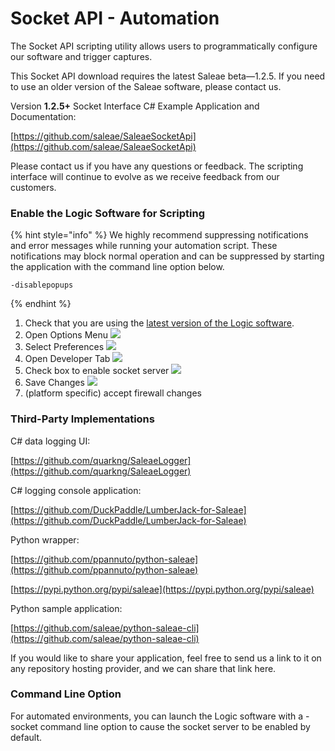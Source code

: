 # Socket API - Automation

The Socket API scripting utility allows users to programmatically configure our software and trigger captures.

This Socket API download requires the latest Saleae beta—1.2.5. If you need to use an older version of the Saleae software, please contact us.

Version **1.2.5+** Socket Interface C\# Example Application and Documentation:

[https://github.com/saleae/SaleaeSocketApi](https://github.com/saleae/SaleaeSocketApi)

Please contact us if you have any questions or feedback. The scripting interface will continue to evolve as we receive feedback from our customers.

### Enable the Logic Software for Scripting

{% hint style="info" %}
We highly recommend suppressing notifications and error messages while running your automation script. These notifications may block normal operation and can be suppressed by starting the application with the command line option below.

```text
-disablepopups
```
{% endhint %}

1. Check that you are using the [latest version of the Logic software](https://www.saleae.com/downloads/).
2. Open Options Menu  ![](https://trello-attachments.s3.amazonaws.com/5615390cb22fd44d4ccedc6f/336x266/5d5b89c169854861cae51f1c77d67605/open_options.png)
3. Select Preferences  ![](https://trello-attachments.s3.amazonaws.com/5615390cb22fd44d4ccedc6f/400x479/b8307eb7f45120d0f9cc172bbf565a40/select_preferences.PNG)
4. Open Developer Tab  ![](https://trello-attachments.s3.amazonaws.com/5615390cb22fd44d4ccedc6f/388x87/c290c691957c121514fb85f079378b2e/developer_tab.png)
5. Check box to enable socket server  ![](https://trello-attachments.s3.amazonaws.com/5615390cb22fd44d4ccedc6f/396x306/67677307eaf2bd57d85b18c834c92149/check_box.png)
6. Save Changes  ![](https://trello-attachments.s3.amazonaws.com/5615390cb22fd44d4ccedc6f/238x69/4634ba45ac78ad7d76bb59e779678bec/save_changes.png)
7. \(platform specific\) accept firewall changes

### Third-Party Implementations

C\# data logging UI:

[https://github.com/quarkng/SaleaeLogger](https://github.com/quarkng/SaleaeLogger)

C\# logging console application:

[https://github.com/DuckPaddle/LumberJack-for-Saleae](https://github.com/DuckPaddle/LumberJack-for-Saleae)

Python wrapper:

[https://github.com/ppannuto/python-saleae](https://github.com/ppannuto/python-saleae)

[https://pypi.python.org/pypi/saleae](https://pypi.python.org/pypi/saleae)

Python sample application:

[https://github.com/saleae/python-saleae-cli](https://github.com/saleae/python-saleae-cli)

If you would like to share your application, feel free to send us a link to it on any repository hosting provider, and we can share that link here.

### **Command Line Option**

For automated environments, you can launch the Logic software with a -socket command line option to cause the socket server to be enabled by default.

